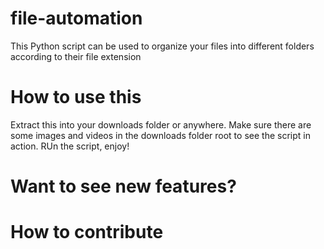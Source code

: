 # file-automation
This Python script can be used to organize your files into different folders according to their file extension
# How to use this
Extract this into your downloads folder or anywhere. Make sure there are some images and videos in the downloads folder root to see the script in action. RUn the script, enjoy!
# Want to see new features?

# How to contribute
